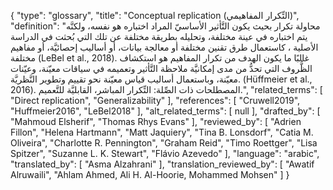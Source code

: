 {
    "type": "glossary",
    "title": "Conceptual replication (التِّكرار المفاهيمي)",
    "definition": "محاولة تكرار بحيث يكون التَّأثير الأساسيّ المراد اختباره هو نفسه، ولكنَّه يتم اختباره في عينة مختلفة، وتحليله بطريقة مختلفة عن تلك التي بُحثت في الدراسة الأصلية ، كاستعمال طرق تقنين مختلفة أو معالجة بيانات، أو أساليب إحصائيَّة، أو مفاهيم مختلفة (LeBel et al., 2018).  غالبًا ما يكون الهدف من تكرار المفاهيم هو استكشاف الظُّروف التي تحدُّ من مدى إمكانيَّة  ملاحظة التَّأثير وتعميمه في سياقات معيّنة، وعيّنات معيّنة، وباستعمال أساليب قياس معيّنة نحو تقييم وتطوير النَّظريَّة. (Hüffmeier et al., 2016).  المصطلحات ذات الصِّلة: التِّكرار المباشر، القابليَّة للتَّعميم.",
    "related_terms": [
        "Direct replication",
        "Generalizability"
    ],
    "references": [
        "Cruwell2019",
        "Huffmeier2016",
        "LeBel2018"
    ],
    "alt_related_terms": [
        null
    ],
    "drafted_by": [
        "Mahmoud Elsherif",
        "Thomas Rhys Evans"
    ],
    "reviewed_by": [
        "Adrien Fillon",
        "Helena Hartmann",
        "Matt Jaquiery",
        "Tina B. Lonsdorf",
        "Catia M. Oliveira",
        "Charlotte R. Pennington",
        "Graham Reid",
        "Timo Roettger",
        "Lisa Spitzer",
        "Suzanne L. K. Stewart",
        "Flávio Azevedo"
    ],
    "language": "arabic",
    "translated_by": [
        "Asma Alzahrani"
    ],
    "translation_reviewed_by": [
        "Awatif Alruwaili",
        "Ahlam Ahmed, Ali H. Al-Hoorie, Mohammed Mohsen"
    ]
}